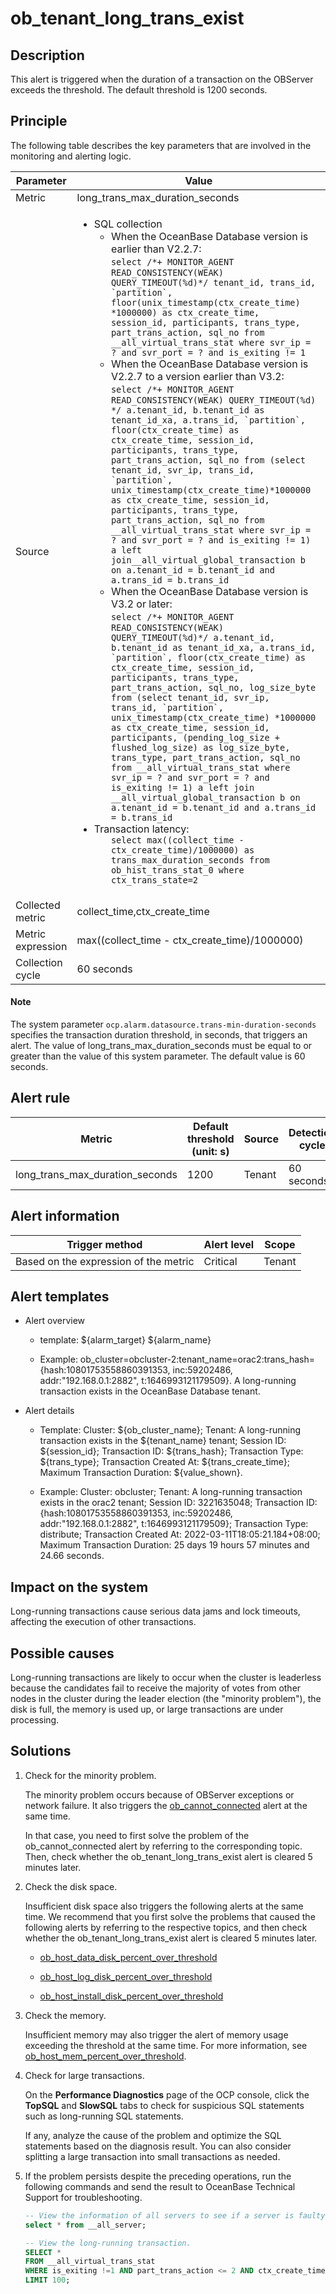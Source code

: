 ob_tenant_long_trans_exist
===============================================

Description
--------------------------------

This alert is triggered when the duration of a transaction on the OBServer exceeds the threshold. The default threshold is 1200 seconds.

Principle
------------------------------

The following table describes the key parameters that are involved in the monitoring and alerting logic.

|     Parameter     |                                                                                                                                                                                                                                                                                                                                                                                                                                                                                                                                                                                                                                                                                                                                                                                                                                                                                                                                                                                                                                                                                                                                                                                                                                                        Value                                                                                                                                                                                                                                                                                                                                                                                                                                                                                                                                                                                                                                                                                                                                                                                                                                                                                                                                                                                                                                                                                                                                                                                                                                                        |
|-------------------|---------------------------------------------------------------------------------------------------------------------------------------------------------------------------------------------------------------------------------------------------------------------------------------------------------------------------------------------------------------------------------------------------------------------------------------------------------------------------------------------------------------------------------------------------------------------------------------------------------------------------------------------------------------------------------------------------------------------------------------------------------------------------------------------------------------------------------------------------------------------------------------------------------------------------------------------------------------------------------------------------------------------------------------------------------------------------------------------------------------------------------------------------------------------------------------------------------------------------------------------------------------------------------------------------------------------------------------------------------------------------------------------------------------------------------------------------------------------------------------------------------------------------------------------------------------------------------------------------------------------------------------------------------------------------------------------------------------------------------------------------------------------------------------------------------------------------------------------------------------------------------------------------------------------------------------------------------------------------------------------------------------------------------------------------------------------------------------------------------------------------------------------------------------------------------------------------------------------------------------------------------------------------------------------------------------------------------------------------------------------------------------------------------------------------------------------------------------------------------------------------------------------|
| Metric            | long_trans_max_duration_seconds   |
| Source            | <ul><li> SQL collection <ul><li> When the OceanBase Database version is earlier than V2.2.7: <br>```select /*+ MONITOR_AGENT READ_CONSISTENCY(WEAK) QUERY_TIMEOUT(%d)*/ tenant_id, trans_id, `partition`, floor(unix_timestamp(ctx_create_time) *1000000) as ctx_create_time, session_id, participants, trans_type, part_trans_action, sql_no from __all_virtual_trans_stat where svr_ip = ? and svr_port = ? and is_exiting != 1```   </li><li> When the OceanBase Database version is V2.2.7 to a version earlier than V3.2:<br> ```select /*+ MONITOR_AGENT READ_CONSISTENCY(WEAK) QUERY_TIMEOUT(%d) */ a.tenant_id, b.tenant_id as tenant_id_xa, a.trans_id, `partition`, floor(ctx_create_time) as ctx_create_time, session_id, participants, trans_type, part_trans_action, sql_no from (select tenant_id, svr_ip, trans_id, `partition`, unix_timestamp(ctx_create_time)*1000000 as ctx_create_time, session_id, participants, trans_type, part_trans_action, sql_no from __all_virtual_trans_stat where svr_ip = ? and svr_port = ? and is_exiting != 1) a left join__all_virtual_global_transaction b on a.tenant_id = b.tenant_id and a.trans_id = b.trans_id```   </li><li> When the OceanBase Database version is V3.2 or later: <br>```select /*+ MONITOR_AGENT READ_CONSISTENCY(WEAK) QUERY_TIMEOUT(%d)*/ a.tenant_id, b.tenant_id as tenant_id_xa, a.trans_id, `partition`, floor(ctx_create_time) as ctx_create_time, session_id, participants, trans_type, part_trans_action, sql_no, log_size_byte from (select tenant_id, svr_ip, trans_id, `partition`, unix_timestamp(ctx_create_time) *1000000 as ctx_create_time, session_id, participants, (pending_log_size + flushed_log_size) as log_size_byte, trans_type, part_trans_action, sql_no from __all_virtual_trans_stat where svr_ip = ? and svr_port = ? and is_exiting != 1) a left join __all_virtual_global_transaction b on a.tenant_id = b.tenant_id and a.trans_id = b.trans_id```</li></ul></li>     <li> Transaction latency: <ul>```select max((collect_time - ctx_create_time)/1000000) as trans_max_duration_seconds from ob_hist_trans_stat_0 where ctx_trans_state=2``` </ul></li></ul>   |
| Collected metric  | collect_time,ctx_create_time   |
| Metric expression | max((collect_time - ctx_create_time)/1000000)    |
| Collection cycle  | 60 seconds   |

  <main id="notice" type='explain'>
    <h4>Note</h4>
    <p>The system parameter <code>ocp.alarm.datasource.trans-min-duration-seconds</code> specifies the transaction duration threshold, in seconds, that triggers an alert. The value of long_trans_max_duration_seconds must be equal to or greater than the value of this system parameter. The default value is 60 seconds.</p>
  </main>

**Alert rule**
-----------------------------------

|             Metric              | Default threshold (unit: s) | Source | Detection cycle | Time before clearance |
|---------------------------------|-----------------------------|--------|-----------------|-----------------------|
| long_trans_max_duration_seconds | 1200                        | Tenant | 60 seconds      | 5 minutes             |

**Alert information**
------------------------------------------

|            Trigger method             | Alert level | Scope  |
|---------------------------------------|-------------|--------|
| Based on the expression of the metric | Critical    | Tenant |

**Alert templates**
----------------------------------------

* Alert overview

  * template: \${alarm_target} \${alarm_name}

  * Example: ob_cluster=obcluster-2:tenant_name=orac2:trans_hash={hash:10801753558860391353, inc:59202486, addr:"192.168.0.1:2882", t:1646993121179509}. A long-running transaction exists in the OceanBase Database tenant.

* Alert details

  * Template: Cluster: \${ob_cluster_name}; Tenant: A long-running transaction exists in the \${tenant_name} tenant; Session ID: \${session_id}; Transaction ID: \${trans_hash}; Transaction Type: \${trans_type}; Transaction Created At: \${trans_create_time}; Maximum Transaction Duration: \${value_shown}.

  * Example: Cluster: obcluster; Tenant: A long-running transaction exists in the orac2 tenant; Session ID: 3221635048; Transaction ID: {hash:10801753558860391353, inc:59202486, addr:"192.168.0.1:2882", t:1646993121179509}; Transaction Type: distribute; Transaction Created At: 2022-03-11T18:05:21.184+08:00; Maximum Transaction Duration: 25 days 19 hours 57 minutes and 24.66 seconds.

**Impact on the system**
---------------------------------------------

Long-running transactions cause serious data jams and lock timeouts, affecting the execution of other transactions.

**Possible causes**
----------------------------------------

Long-running transactions are likely to occur when the cluster is leaderless because the candidates fail to receive the majority of votes from other nodes in the cluster during the leader election (the "minority problem"), the disk is full, the memory is used up, or large transactions are under processing.

**Solutions**
----------------------------------

1. Check for the minority problem.

   The minority problem occurs because of OBServer exceptions or network failure. It also triggers the [ob_cannot_connected](../2.ob-alert/1.ob_cannot_connected.md) alert at the same time.

   In that case, you need to first solve the problem of the ob_cannot_connected alert by referring to the corresponding topic. Then, check whether the ob_tenant_long_trans_exist alert is cleared 5 minutes later.

2. Check the disk space.

   Insufficient disk space also triggers the following alerts at the same time. We recommend that you first solve the problems that caused the following alerts by referring to the respective topics, and then check whether the ob_tenant_long_trans_exist alert is cleared 5 minutes later.
   * [ob_host_data_disk_percent_over_threshold](35.ob_host_data_disk_percent_over_threshold.md)

   * [ob_host_log_disk_percent_over_threshold](36.ob_host_log_disk_percent_over_threshold.md)

   * [ob_host_install_disk_percent_over_threshold](37.ob_host_install_disk_percent_over_threshold.md)

3. Check the memory.

   Insufficient memory may also trigger the alert of memory usage exceeding the threshold at the same time. For more information, see [ob_host_mem_percent_over_threshold](../3.application-alert/3.ob_host_mem_percent_over_threshold.md).

4. Check for large transactions.

   On the **Performance Diagnostics** page of the OCP console, click the **TopSQL** and **SlowSQL** tabs to check for suspicious SQL statements such as long-running SQL statements.

   If any, analyze the cause of the problem and optimize the SQL statements based on the diagnosis result. You can also consider splitting a large transaction into small transactions as needed.

5. If the problem persists despite the preceding operations, run the following commands and send the result to OceanBase Technical Support for troubleshooting.

   ```sql
   -- View the information of all servers to see if a server is faulty.
   select * from __all_server;
   
   -- View the long-running transaction.
   SELECT *
   FROM __all_virtual_trans_stat
   WHERE is_exiting !=1 AND part_trans_action <= 2 AND ctx_create_time < DATE_SUB(NOW(), INTERVAL 1200 SECOND)
   LIMIT 100;
   ```

